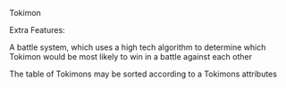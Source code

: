 Tokimon

Extra Features:

  A battle system, which uses a high tech algorithm to determine which Tokimon would be most likely to win in a battle against each other

  The table of Tokimons may be sorted according to a Tokimons attributes
